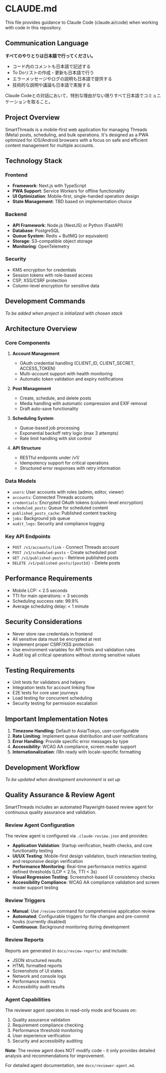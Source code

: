 # CLAUDE.md

This file provides guidance to Claude Code (claude.ai/code) when working with code in this repository.

## Communication Language

**すべてのやりとりは日本語で行ってください。**
- コード内のコメントも日本語で記述する
- To Doリストの作成・更新も日本語で行う
- エラーメッセージやログの説明も日本語で提供する
- 技術的な説明や議論も日本語で実施する

Claude Codeとの対話において、特別な理由がない限りすべて日本語でコミュニケーションを取ること。

## Project Overview

SmartThreads is a mobile-first web application for managing Threads (Meta) posts, scheduling, and bulk operations. It's designed as a PWA optimized for iOS/Android browsers with a focus on safe and efficient content management for multiple accounts.

## Technology Stack

### Frontend
- **Framework**: Next.js with TypeScript
- **PWA Support**: Service Workers for offline functionality
- **UI Optimization**: Mobile-first, single-handed operation design
- **State Management**: TBD based on implementation choice

### Backend
- **API Framework**: Node.js (NestJS) or Python (FastAPI) 
- **Database**: PostgreSQL
- **Queue System**: Redis + BullMQ (or equivalent)
- **Storage**: S3-compatible object storage
- **Monitoring**: OpenTelemetry

### Security
- KMS encryption for credentials
- Session tokens with role-based access
- CSP, XSS/CSRF protection
- Column-level encryption for sensitive data

## Development Commands

*To be added when project is initialized with chosen stack*

## Architecture Overview

### Core Components

1. **Account Management**
   - OAuth credential handling (CLIENT_ID, CLIENT_SECRET, ACCESS_TOKEN)
   - Multi-account support with health monitoring
   - Automatic token validation and expiry notifications

2. **Post Management**
   - Create, schedule, and delete posts
   - Media handling with automatic compression and EXIF removal
   - Draft auto-save functionality

3. **Scheduling System**
   - Queue-based job processing
   - Exponential backoff retry logic (max 3 attempts)
   - Rate limit handling with slot control

4. **API Structure**
   - RESTful endpoints under /v1/
   - Idempotency support for critical operations
   - Structured error responses with retry information

### Data Models

- `users`: User accounts with roles (admin, editor, viewer)
- `accounts`: Connected Threads accounts
- `credentials`: Encrypted OAuth tokens (column-level encryption)
- `scheduled_posts`: Queue for scheduled content
- `published_posts_cache`: Published content tracking
- `jobs`: Background job queue
- `audit_logs`: Security and compliance logging

### Key API Endpoints

- `POST /v1/accounts/link` - Connect Threads account
- `POST /v1/scheduled-posts` - Create scheduled post
- `GET /v1/published-posts` - Retrieve published posts
- `DELETE /v1/published-posts/{postId}` - Delete posts

## Performance Requirements

- Mobile LCP: < 2.5 seconds
- TTI for main operations: < 3 seconds
- Scheduling success rate: 99.9%
- Average scheduling delay: < 1 minute

## Security Considerations

- Never store raw credentials in frontend
- All sensitive data must be encrypted at rest
- Implement proper CSRF/XSS protection
- Use environment variables for API limits and validation rules
- Audit log all critical operations without storing sensitive values

## Testing Requirements

- Unit tests for validators and helpers
- Integration tests for account linking flow
- E2E tests for core user journeys
- Load testing for concurrent scheduling
- Security testing for permission escalation

## Important Implementation Notes

1. **Timezone Handling**: Default to Asia/Tokyo, user-configurable
2. **Rate Limiting**: Implement queue distribution and user notifications
3. **Error Handling**: Provide specific error messages by type
4. **Accessibility**: WCAG AA compliance, screen reader support
5. **Internationalization**: i18n ready with locale-specific formatting

## Development Workflow

*To be updated when development environment is set up*

## Quality Assurance & Review Agent

SmartThreads includes an automated Playwright-based review agent for continuous quality assurance and validation.

### Review Agent Configuration

The review agent is configured via `.claude-review.json` and provides:

- **Application Validation**: Startup verification, health checks, and core functionality testing
- **UI/UX Testing**: Mobile-first design validation, touch interaction testing, and responsive design verification
- **Performance Monitoring**: Real-time performance metrics against defined thresholds (LCP < 2.5s, TTI < 3s)
- **Visual Regression Testing**: Screenshot-based UI consistency checks
- **Accessibility Compliance**: WCAG AA compliance validation and screen reader support testing

### Review Triggers

- **Manual**: Use `/review` command for comprehensive application review
- **Automated**: Configurable triggers for file changes and pre-commit hooks (currently disabled)
- **Continuous**: Background monitoring during development

### Review Reports

Reports are generated in `docs/review-reports/` and include:
- JSON structured results
- HTML formatted reports
- Screenshots of UI states
- Network and console logs
- Performance metrics
- Accessibility audit results

### Agent Capabilities

The reviewer agent operates in read-only mode and focuses on:
1. Quality assurance validation
2. Requirement compliance checking  
3. Performance threshold monitoring
4. User experience verification
5. Security and accessibility auditing

**Note**: The review agent does NOT modify code - it only provides detailed analysis and recommendations for improvement.

For detailed agent documentation, see `docs/reviewer-agent.md`.